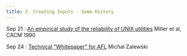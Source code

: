 ```yaml
---
title: 2. Creating Inputs - Some History
---
```


Sep 21
: [An empirical study of the reliability of UNIX utilities](ftp://ftp.cs.wisc.edu/paradyn/technical_papers/fuzz.pdf) Miller et al, CACM 1990

Sep 24
: [Technical "Whitepaper" for AFL](https://lcamtuf.coredump.cx/afl/technical_details.txt) Michal Zalewski
